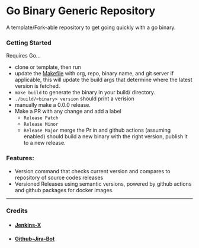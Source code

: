 # Go Binary Generic Repository

A template/Fork-able repository to get going quickly with a go binary. 

### Getting Started

Requires Go...
 - clone or template, then run
 - update the [Makefile](./Makefile) with org, repo, binary name, and git server if applicable, this will update the build args that determine where the latest version is fetched.
 - `make build` to generate the binary in your build/ directory.
 - `./build/<binary> version` should print a verision  
 - manually make a 0.0.0 release. 
 - Make a PR with any change and add a label
    - `Release Patch`
    - `Release Minor`
    - `Release Major`
   merge the Pr in and github actions (assuming enabled) should build a new binary with the right version, publish it to a new release.
   
### Features:

 - Version command that checks current version and compares to repository of source codes releases
 - Versioned Releases using semantic versions, powered by github actions and github packages for docker images.
 
 ---
 
### Credits

 - #### [Jenkins-X](https://github.com/jenkins-x/jx/)
 - #### [Github-Jira-Bot](https://github.com/Benbentwo/github-jira-bot/)